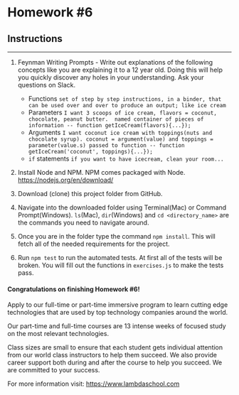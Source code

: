 # Homework #6

## Instructions
---
1. Feynman Writing Prompts - Write out explanations of the following concepts like you are explaining it to a 12 year old.  Doing this will help you quickly discover any holes in your understanding.  Ask your questions on Slack.
		
	* Functions  ```set of step by step instructions, in a binder, that can be used over and over to produce an output; like ice cream```
	* Parameters  ```I want 3 scoops of ice cream, flavors = coconut, chocolate, peanut butter.  named container of pieces of information -- function getIceCream(flavors){...});```
	* Arguments  ```I want coconut ice cream with toppings(nuts and chocolate syrup). coconut = argument(value) and toppings = parameter(value.s) passed to function -- function getIceCream('coconut', toppings){...});```
	* `if` statements  ```if you want to have icecream, clean your room...```


2. Install Node and NPM.  NPM comes packaged with Node. https://nodejs.org/en/download/


3. Download (clone) this project folder from GitHub.


4. Navigate into the downloaded folder using Terminal(Mac) or Command Prompt(Windows).  `ls`(Mac), `dir`(Windows) and `cd <directory_name>` are the commands you need to navigate around.


5. Once you are in the folder type the command `npm install`.  This will fetch all of the needed requirements for the project.


6. Run `npm test` to run the automated tests.  At first all of the tests will be broken.  You will fill out the functions in `exercises.js` to make the tests pass.


#### Congratulations on finishing Homework #6!
Apply to our full-time or part-time immersive program to learn cutting edge technologies that are used by top technology companies around the world.

Our part-time and full-time courses are 13 intense weeks of focused study on the most relevant technologies.  

Class sizes are small to ensure that each student gets individual attention from our world class instructors to help them succeed.  We also provide career support both during and after the course to help you succeed.  We are committed to your success.

For more information visit: https://www.lambdaschool.com
